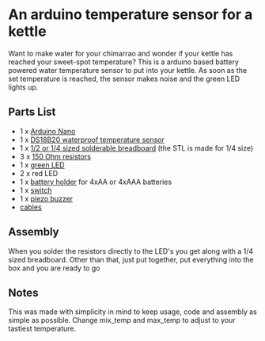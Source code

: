 # An arduino temperature sensor for a kettle

Want to make water for your chimarrao and wonder if your kettle has reached your sweet-spot temperature? This is a arduino based battery powered water temperature sensor to put into your kettle. As soon as the set temperature is reached, the sensor makes noise and the green LED lights up. 

## Parts List

- 1 x [Arduino Nano](https://amzn.to/3uV4884)
- 1 x [DS18B20 waterproof temperature sensor](https://amzn.to/3bWZaPK)
- 1 x [1/2 or 1/4 sized solderable breadboard](https://amzn.to/3bZ5xSD) (the STL is made for 1/4 size)
- 3 x [150 Ohm resistors](https://amzn.to/3qjB0nw)
- 1 x [green LED](https://amzn.to/2Ojiaj6)
- 2 x red LED
- 1 x [battery holder](https://amzn.to/3bX01Qs) for 4xAA or 4xAAA batteries
- 1 x [switch](https://amzn.to/2PBFaL3)
- 1 x [piezo buzzer](https://amzn.to/3v3yqFY)
- [cables](https://amzn.to/3ri11ou)

## Assembly

When you solder the resistors directly to the LED's you get along with a 1/4 sized breadboard. Other than that, just put together, put everything into the box and you are ready to go

## Notes

This was made with simplicity in mind to keep usage, code and assembly as simple as possible. Change mix_temp and max_temp to adjust to your tastiest temperature. 